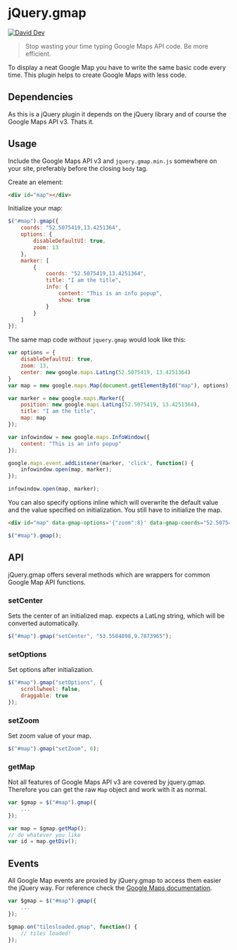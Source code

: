 # jQuery.gmap

[![David Dev](https://img.shields.io/david/dev/lgraubner/jquery-gmap.svg)](https://david-dm.org/lgraubner/jquery-gmap#info=devDependencies)

> Stop wasting your time typing Google Maps API code. Be more efficient.

To display a neat Google Map you have to write the same basic code every time. This plugin helps to create Google Maps with less code.

## Dependencies

As this is a jQuery plugin it depends on the jQuery library and of course the Google Maps API v3. Thats it.

## Usage

Include the Google Maps API v3 and `jquery.gmap.min.js` somewhere on your site, preferably before the closing `body` tag.

Create an element:
```HTML
<div id="map"></div>
```

Initialize your map:
```JavaScript
$("#map").gmap({
    coords: "52.5075419,13.4251364",
    options: {
        disableDefaultUI: true,
        zoom: 13
    },
    marker: [
        {
            coords: "52.5075419,13.4251364",
            title: "I am the title",
            info: {
                content: "This is an info popup",
                show: true
            }
        }
    ]
});
```

The same map code *without* `jquery.gmap` would look like this:

```JavaScript
var options = {
    disableDefaultUI: true,
    zoom: 13,
    center: new google.maps.LatLng(52.5075419, 13.4251364)
}
var map = new google.maps.Map(document.getElementById("map"), options);

var marker = new google.maps.Marker({
    position: new google.maps.LatLng(52.5075419, 13.4251364),
    title: "I am the title",
    map: map
});

var infowindow = new google.maps.InfoWindow({
    content: "This is an info popup"
});

google.maps.event.addListener(marker, 'click', function() {
    infowindow.open(map, marker);
});

infowindow.open(map, marker);
```

You can also specify options inline which will overwrite the default value and the value specified on initialization. You still have to initialize the map.

```HTML
<div id="map" data-gmap-options='{"zoom":8}' data-gmap-coords="52.5075419,13.4251364" data-gmap-marker='[{"coords":"52.5075419,13.4251364"}]'></div>
```

```JavaScript
$("#map").gmap();
```

## API

jQuery.gmap offers several methods which are wrappers for common Google Map API functions.

### setCenter

Sets the center of an initialized map. expects a LatLng string, which will be converted automatically.

```JavaScript
$("#map").gmap("setCenter", "53.5584898,9.7873965");
```

### setOptions

Set options after initialization.

```JavaScript
$("#map").gmap("setOptions", {
    scrollwheel: false,
    draggable: true
});
```

### setZoom

Set zoom value of your map.

```JavaScript
$("#map").gmap("setZoom", 6);
```

### getMap

Not all features of Google Maps API v3 are covered by jquery.gmap. Therefore you can get the raw `Map` object and work with it as normal.

```JavaScript
var $gmap = $("#map").gmap({
    ...
});

var map = $gmap.getMap();
// do whatever you like
var id = map.getDiv();
```

## Events

All Google Map events are proxied by jQuery.gmap to access them easier the jQuery way. For reference check the [Google Maps documentation](https://developers.google.com/maps/documentation/javascript/3.exp/reference#Map).

```JavaScript
var $gmap = $("#map").gmap({
    ...
});

$gmap.on("tilesloaded.gmap", function() {
    // tiles loaded!
});

```
